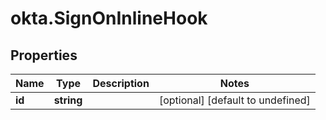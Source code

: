 # okta.SignOnInlineHook

## Properties

Name | Type | Description | Notes
------------ | ------------- | ------------- | -------------
**id** | **string** |  | [optional] [default to undefined]

